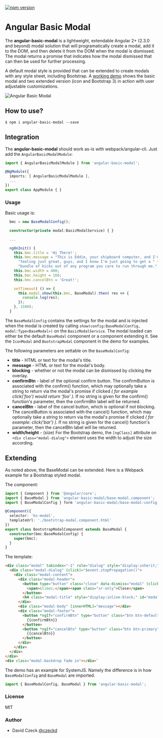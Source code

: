 [![npm version](https://badge.fury.io/js/angular-basic-modal.svg)](https://badge.fury.io/js/angular-basic-modal)

Angular Basic Modal
=========

The **angular-basic-modal** is a lightweight, extendable Angular 2+ (2.3.0 and beyond) modal solution that
will programatically create a modal, add it to the DOM, and then delete it from the DOM when the modal is 
dismissed. The modal returns a promise that indicates  how the modal dismissed that can then be used for 
further processing.

A default  modal style is provided that can be extended to create modals with any style sheet, including
Bootstrap. A [working demo](http://czeckd.github.io/angular-basic-modal/demo/) shows the basic modal and two 
extended version (icon and Bootstrap 3) in action with user adjustable customizations.

![Angular Basic Modal](http://czeckd.github.io/angular-basic-modal/images/modal.png)

## How to use?
```
$ npm i angular-basic-modal --save
```

## Integration
The **angular-basic-modal** should work as-is with webpack/angular-cli. Just add the ``AngularBasicModalModule``:
```typescript
import { AngularBasicModalModule } from 'angular-basic-modal';

@NgModule({
  imports: [ AngularBasicModalModule ],
  ...
})
export class AppModule { }
```

### Usage

Basic usage is:
```typescript
  bmc = new BaseModalConfig();

  constructor(private modal:BasicModalService) { }

  ...

  ngOnInit() {
    this.bmc.title = 'Hi There!';
    this.bmc.message = "This is Eddie, your shipboard computer, and I'm " +
      "feeling just great, guys, and I know I'm just going to get a " +
      "bundle of kicks out of any program you care to run through me.";
    this.bmc.width = 400;
    this.bmc.height = 160;
    this.bmc.cancelBtn = 'Great!';

    setTimeout( () => {
      this.modal.show(this.bmc, BaseModal).then( res => {
        console.log(res);
      });
    }, 1500);
  }
```

The ``BaseModalConfig`` contains the settings for the modal and is injected 
when the modal is created by calling ``show(config:BaseModalConfig, 
modal:Type<BaseModal>)`` on the ``BasicModalService``. The modal loaded can 
either be the default ``BaseModal`` component or a component extending it. See 
the ``IconModal`` and ``BootstrapModal`` component in the demo for examples.

The following parameters are settable on the ``BaseModalConfig``: 
- **title** - HTML or text for the modal's title.
- **message** - HTML or text for the modal's body.
- **blocking** - whether or not the modal can be dismissed by clicking the 
overlay.
- **confirmBtn** - label of the optional confirm button. The confirmButton is 
associated with the confirm() function, which may optionally take a string to 
return via the modal's promise if clicked *( for example click('foo') would 
return 'foo' )*. If no string is given for the confirm() function's parameter, 
then the confirmBtn label will be returned.
- **cancelBtn** - label of the cancel button, which is optional if not 
blocking. The cancelButton is associated with the cancel() function, which may 
optionally take a string to return via the modal's promise if clicked *( for 
example: click('bar') )*. If no string is given for the cancel() function's 
parameter, then the cancelBtn label will be returned.
- **width/height** - (size) For the Bootstrap demo, the `[ngClass]` 
attribute on `<div class="modal-dialog">` element uses the width to adjust the
size according.

## Extending

As noted above, the BaseModal can be extended. Here is a Webpack example for a 
Bootstrap styled modal. 

The component:
```typescript
import { Component } from '@angular/core';
import { BaseModal } from 'angular-basic-modal/base-modal.component';
import { BaseModalConfig } form 'angular-basic-modal/base-modal-config';

@Component({
  selector: 'bs-modal',
  templateUrl: './bootstrap-modal.component.html'
})
export class BootstrapModalComponent extends BaseModal {
  constructor(bmc:BaseModalConfig) {
    super(bmc);
  }
}
```

The template:
```html
<div class="modal" tabindex="-1" role="dialog" style="display:inherit;" (click)="dismiss('Dismiss')">
  <div class="modal-dialog" (click)="$event.stopPropagation()">
    <div class="modal-content">
      <div class="modal-header">
        <button type="button" class="close" data-dismiss="modal" (click)="cancel('Cancel')">
          <span>&times;</span><span class="sr-only">Close</span>
        </button>
        <h4 class="modal-title" style="display:inline-block;" id="modal-title" [innerHTML]="title"></h4>
      </div>
      <div class="modal-body" [innerHTML]="message"></div>
      <div class="modal-footer">
        <button *ngIf="confirmBtn" type="button" class="btn btn-default" (click)="confirm()">
          {{confirmBtn}}
        </button>
        <button *ngIf="cancelBtn" type="button" class="btn btn-primary" (click)="cancel()">
          {{cancelBtn}}
        </button>
      </div>
    </div>
  </div>
</div>
<div class="modal-backdrop fade in"></div>`
```
The demo has an example for SystemJS. Namely the difference is in how ``BaseModalConfig`` and ``BaseModal``
are imported.
```typescript
import { BaseModalConfig, BaseModal } from 'angular-basic-modal';
```


### License
MIT

### Author
- David Czeck [@czeckd](https://github.com/czeckd)
